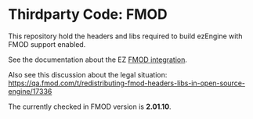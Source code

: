 # Thirdparty Code: FMOD

This repository hold the headers and libs required to build ezEngine with FMOD support enabled.

See the documentation about the EZ [FMOD integration](https://ezengine.net/pages/docs/sound/fmod-overview.html).

Also see this discussion about the legal situation: <https://qa.fmod.com/t/redistributing-fmod-headers-libs-in-open-source-engine/17336>

The currently checked in FMOD version is **2.01.10**.
